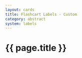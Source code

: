 ```yaml
---
layout: cards
title: Flashcart Labels - Custom
category: abstract
system: labels
---
```


# {{ page.title }}